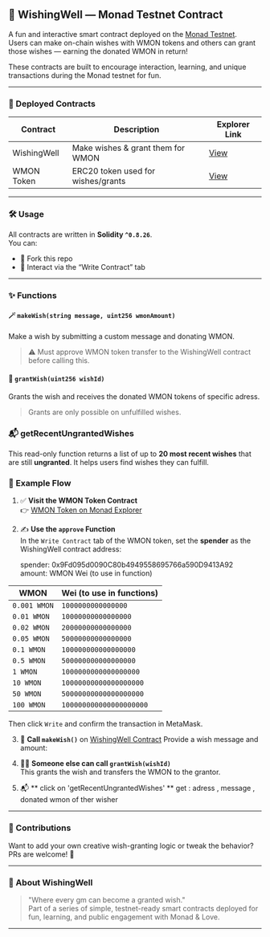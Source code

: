 ## 🔮 WishingWell — Monad Testnet Contract

A fun and interactive smart contract deployed on the [Monad Testnet](https://testnet.monadexplorer.com).  
Users can make on-chain wishes with WMON tokens and others can grant those wishes — earning the donated WMON in return!

These contracts are built to encourage interaction, learning, and unique transactions during the Monad testnet for fun.

---

### 🚀 Deployed Contracts

| Contract      | Description                          | Explorer Link |
|--------------|--------------------------------------|---------------|
| WishingWell  | Make wishes & grant them for WMON    | [View](https://testnet.monadexplorer.com/address/0x9Fd095d0090C80b4949558695766a590D9413A92?tab=Contract) |
| WMON Token   | ERC20 token used for wishes/grants   | [View](https://testnet.monadexplorer.com/token/0x760AfE86e5de5fa0Ee542fc7B7B713e1c5425701?tab=Contract) |

---

### 🛠️ Usage

All contracts are written in **Solidity `^0.8.26`**.  
You can:

- 🔁 Fork this repo
- 🧾 Interact via the “Write Contract” tab

---

### ✨ Functions

#### 🪄 `makeWish(string message, uint256 wmonAmount)`
Make a wish by submitting a custom message and donating WMON.  
> ⚠️ Must approve WMON token transfer to the WishingWell contract before calling this.

#### 🎁 `grantWish(uint256 wishId)`
Grants the wish and receives the donated WMON tokens of specific adress.  
> Grants are only possible on unfulfilled wishes.

### 📬 getRecentUngrantedWishes
This read-only function returns a list of up to **20 most recent wishes** that are still **ungranted**. It helps users find wishes they can fulfill.








### 📌 Example Flow

1. ✅ **Visit the WMON Token Contract**  
   👉 [WMON Token on Monad Explorer](https://testnet.monadexplorer.com/token/0x760AfE86e5de5fa0Ee542fc7B7B713e1c5425701?tab=Contract)

2. ✍️ **Use the `approve` Function**  
   In the `Write Contract` tab of the WMON token, set the **spender** as the WishingWell contract address:

   spender: 0x9Fd095d0090C80b4949558695766a590D9413A92
   amount: WMON	Wei (to use in function)

| WMON         | Wei (to use in functions)        |
|--------------|----------------------------------|
| `0.001 WMON` | `1000000000000000`               |
| `0.01 WMON`  | `10000000000000000`              |
| `0.02 WMON`  | `20000000000000000`              |
| `0.05 WMON`  | `50000000000000000`              |
| `0.1 WMON`   | `100000000000000000`             |
| `0.5 WMON`   | `500000000000000000`             |
| `1 WMON`     | `1000000000000000000`            |
| `10 WMON`    | `10000000000000000000`           |
| `50 WMON`    | `50000000000000000000`           |
| `100 WMON`   | `100000000000000000000`          |

   Then click `Write` and confirm the transaction in MetaMask.

3. 🌠 **Call `makeWish()`** on [WishingWell Contract](https://testnet.monadexplorer.com/address/0x9Fd095d0090C80b4949558695766a590D9413A92?tab=Contract)
Provide a wish message and amount:


4. 🧙‍♂️ **Someone else can call `grantWish(wishId)`**  
This grants the wish and transfers the WMON to the grantor.

5. 📬 ** click on 'getRecentUngrantedWishes' **
get : adress , message , donated wmon of ther wisher


---

### 🤝 Contributions

Want to add your own creative wish-granting logic or tweak the behavior?  
PRs are welcome! 🎉

---

### 🧙 About WishingWell

> "Where every gm can become a granted wish."  
Part of a series of simple, testnet-ready smart contracts deployed for fun, learning, and public engagement with Monad & Love.

---

